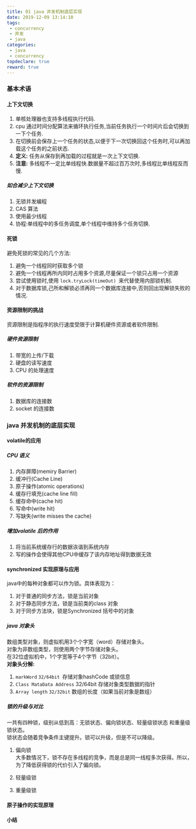 ```yaml
---
title: 01 java 并发机制底层实现
date: 2019-12-09 13:14:10
tags:
 - concurrency
 - 并发
 - java
categories:
 - java
 - concurrency
topdeclare: true
reward: true
---
```


### 基本术语
#### 上下文切换
1. 单核处理器也支持多线程执行代码.
2. cpu 通过时间分配算法来循环执行任务,当前任务执行一个时间片后会切换到一下个任务.
3. 在切换前会保存上一个任务的状态,以便于下一次切换回这个任务时,可以再加载这个任务的之前状态.
4. __定义:__ 任务从保存到再加载的过程就是一次上下文切换.
5. __注意:__ 多线程不一定比单线程快.数据量不超过百万次时,多线程比单线程反而慢.
<!--more-->
##### 如合减少上下文切换
1. 无锁并发编程
2. CAS 算法
3. 使用最少线程
4. 协程:单线程中的多任务调度,单个线程中维持多个任务切换.

#### 死锁  
避免死锁的常见的几个方法:
1. 避免一个线程同时获取多个锁
2. 避免一个线程再所内同时占用多个资源,尽量保证一个锁只占用一个资源
3. 尝试使用锁时,使用 `lock.tryLock(timeOut) `来代替使用内部锁机制.
4. 对于数据库锁,己所和解锁必须再同一个数据库连接中,否则回出现解锁失败的情况.

#### 资源限制的挑战  
资源限制是指程序的执行速度受限于计算机硬件资源或者软件限制.  
##### 硬件资源限制
1. 带宽的上传/下载
2. 硬盘的读写速度
3. CPU 的处理速度

##### 软件的资源限制
1. 数据库的连接数
2. socket 的连接数

### java 并发机制的底层实现

#### volatile的应用

##### CPU 语义
1. 内存屏障(memiry Barrier)
2. 缓冲行(Cache Line)
3. 原子操作(atomic operations)
4. 缓存行填充(cache line fill)
5. 缓存命中(cache hit)
6. 写命中(write hit)
7. 写缺失(write misses the cache)

##### 增加volatile 后的作用
1. 将当前系统缓存行的数据诙谐到系统内存
2. 写的操作会使得其他CPU中缓存了该内存地址得到数据无效

#### synchronized 实现原理与应用  
java中的每种对象都可以作为锁。具体表现为：
1. 对于普通的同步方法，锁是当前对象
2. 对于静态同步方法，锁是当前类的class 对象
3. 对于同步方法块，锁是Synchronized 括号中的对象

##### java 对象头 
数组类型对象，则虚拟机用3个个字宽（word）存储对象头。   
对象为非数组类型，则使用两个字节存储对象头。   
在32位虚拟机中，1个字宽等于4个字节（32bit）。  
__对象头分解:__

1. `markWord` `32/64bit `存储对象hashCode 或锁信息
2. `Class MataData Address` 32/64bit 存储对象类型数据的指针
3. `Array length` `32/32bit` 数组的长度（如果当前对象是数组）  

##### 锁的升级与对比
一共有四种锁，级别从低到高：无锁状态、偏向锁状态、轻量级锁状态 和重量级锁状态。  
锁状态会随着竞争条件主键提升。锁可以升级，但是不可以降级。
1. 偏向锁  
大多数情况下，锁不存在多线程的竞争，而是总是同一线程多次获得。所以，为了降低获得锁的代价引入了偏向锁。

2. 轻量级锁

3. 重量级锁


#### 原子操作的实现原理

#### 小结
